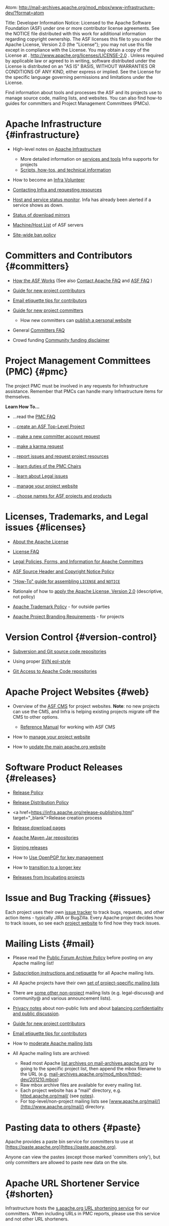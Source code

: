 Atom: http://mail-archives.apache.org/mod_mbox/www-infrastructure-dev/?format=atom

Title: Developer Information
Notice:    Licensed to the Apache Software Foundation (ASF) under one
           or more contributor license agreements.  See the NOTICE file
           distributed with this work for additional information
           regarding copyright ownership.  The ASF licenses this file
           to you under the Apache License, Version 2.0 (the
           "License"); you may not use this file except in compliance
           with the License.  You may obtain a copy of the License at
           .
             http://www.apache.org/licenses/LICENSE-2.0
           .
           Unless required by applicable law or agreed to in writing,
           software distributed under the License is distributed on an
           "AS IS" BASIS, WITHOUT WARRANTIES OR CONDITIONS OF ANY
           KIND, either express or implied.  See the License for the
           specific language governing permissions and limitations
           under the License.

Find information about tools and processes the ASF and its projects use to manage source code, mailing lists, and websites. You can also find how-to guides for committers and Project Management Committees (PMCs).


# Apache Infrastructure  {#infrastructure}

- High-level notes on [Apache Infrastructure](infrastructure.html)

    - More detailed information on <a href="https://infra.apache.org/" target="_blank">services and tools</a> Infra supports for projects
    - <a href="https://cwiki.apache.org/confluence/display/INFRA/Index" target="_blank">Scripts, how-tos, and technical information</a>

- How to become an <a href="https://infra.apache.org/infra-volunteer.html" target="_blank">Infra Volunteer</a>

- <a href="https://infra.apache.org/contact.html" target="_blank">Contacting Infra and requesting resources</a>

- <a href="https://status.apache.org/" target="_blank">Host and service status monitor</a>. Infa has already been alerted if a service shows as
  down.

- <a href="https://apache.org/mirrors/" target="_blank">Status of download mirrors</a>

- [Machine/Host List](machines.html) of ASF servers

- <a href="https://infra.apache.org/infra-ban.html" target="_blank">Site-wide ban policy</a>

# Committers and Contributors  {#committers}

-  [How the ASF Works](../foundation/how-it-works.html) (See also [Contact
Apache FAQ](../foundation/preFAQ.html) and [ASF
FAQ](../foundation/faq.html) )

-  [Guide for new project contributors](contributors.html)

-  [Email etiquette tips for contributors](contrib-email-tips.html) 

-  [Guide for new project committers](new-committers-guide.html) 

    -  How new committers can [publish a personal website](new-committers-guide.html#personal-web-space) 

-  General [Committers FAQ](committers.html) 

-  Crowd funding [Community funding disclaimer](http://community.apache.org/committers/funding-disclaimer.html)

# Project Management Committees (PMC)  {#pmc}

The project PMC must be involved in any requests for Infrastructure assistance. Remember that PMCs can handle many
Infrastructure items for themselves.  

**Learn How To...**

-  ...read the [PMC FAQ](pmc.html) 

-  ...[create an ASF Top-Level Project](project-creation.html) 

-  ...[make a new committer account request](pmc.html#newcommitter) 

-  ...[make a karma request](pmc.html#karma) 

-  ...[report issues and request project
resources](infra-contact)

-  ...[learn duties of the PMC Chairs](pmc.html#chair) 

-  ...[learn about Legal issues](#licenses) 

-  ...<a href="https://infra.apache.org/project-site.html" target="_blank">manage your project website</a>

-  ...[choose names for ASF projects and products](project-names.html) 

# Licenses, Trademarks, and Legal issues  {#licenses}

-  [About the Apache License](../licenses/) 

-  [License FAQ](../foundation/license-FAQ.html) 

-  [Legal Policies, Forms, and Information for Apache
Committers](../legal/#dev-links) 

-  [ASF Source Header and Copyright Notice
Policy](../legal/src-headers.html) 

-  ["How-To" guide for assembling `LICENSE` and `NOTICE`](licensing-howto.html) 

-  Rationale of how to [apply the Apache License, Version 2.0](apply-license.html) 
(descriptive, not policy)

-  [Apache Trademark Policy](../foundation/marks/) - for outside parties

-  [Apache Project Branding Requirements](../foundation/marks/pmcs) - for projects

# Version Control  {#version-control}

- <a href="https://infra.apache.org/version-control.html" target="_blank">Subversion and Git source code repositories</a>

- Using proper [SVN eol-style](svn-eol-style.txt)

- <a href="https://infra.apache.org/git.html" target="_blank">Git Access to Apache Code repositories</a>

# Apache Project Websites  {#web}

- Overview of the [ASF CMS](cms.html) for project websites. **Note**: no new projects can use the CMS, and Infra is helping existing projects migrate off the CMS to other options.

    - [Reference Manual](cmsref.html) for working with ASF CMS

- How to <a href="https://infra.apache.org/project-site.html" target="_blank">manage your project website</a> 

- How to [update the main apache.org website](infra-site.html)

# Software Product Releases  {#releases}

-  [Release Policy](/legal/release-policy.html) 

-  <a href="https://infra.apache.org/release-distribution.html" target="_blank">Release Distribution Policy</a> 

-  <a href=https://infra.apache.org/release-publishing.html" target="_blank">Release creation process</a> 

-  <a href="https://infra.apache.org/release-download-pages.html" target="_blank">Release download pages</a> 

-  <a href="https://infra.apache.org/repository-faq.html" target="_blank">Apache Maven Jar repositories</a>

-  <a href="https://infra.apache.org/release-signing.html" target="_blank">Signing releases</a>

-  How to <a href="https://infra.apache.org/openpgp.html" target="_blank">Use OpenPGP for key management</a> 

-  How to <a href="https://infra.apache.org/key-transition.html" target="_blank">transition to a longer key</a>


-  [Releases from Incubating
projects](http://incubator.apache.org/incubation/Incubation_Policy.html#Releases) 

# Issue and Bug Tracking  {#issues}

Each project uses their own [issue tracker](http://issues.apache.org/) to 
track bugs, requests, and other action items - typically JIRA or BugZilla.
Every Apache project decides how to track issues, so see each [project
website](http://projects.apache.org/indexes/quick.html) to find how 
they track issues.

# Mailing Lists  {#mail}

- Please read the [Public Forum Archive Policy](/foundation/public-archives.html) before posting on any Apache mailing list!

- [Subscription instructions and netiquette](/foundation/mailinglists.html) for all Apache mailing lists.

- All Apache projects have their own [set of project-specific mailing lists](http://projects.apache.org/indexes/quick.html) 

- There are [some other non-project](/foundation/mailinglists.html) mailing lists
(e.g. legal-discuss@ and community@ and various announcement lists).

-  [Privacy notes](/foundation/mailinglists.html) about non-public lists
and about [balancing confidentiality and public
discussion](/foundation/how-it-works.html#confidential).

-  [Guide for new project contributors](contributors)

-  [Email etiquette tips for contributors](contrib-email-tips) 

-  How to [moderate Apache mailing lists](committers.html#mail-moderate) 

-  All Apache mailing lists are archived:
    - Read most Apache [list archives on mail-archives.apache.org](http://mail-archives.apache.org/mod_mbox/) by going to the specific project list, then append the mbox filename to the URL (e.g. [mail-archives.apache.org/mod_mbox/httpd-dev/201210.mbox](mail-archives.apache.org/mod_mbox/httpd-dev/201210.mbox))
    - Raw mbox archive files are available for every mailing list.
    - Each project website has a "mail" directory, e.g. [httpd.apache.org/mail/](http://httpd.apache.org/mail/)
(see [notes](/dev/project-site.html#mail)).
    - For top-level/non-project mailing lists see [www.apache.org/mail/](http://www.apache.org/mail/) directory.

# Pasting data to others  {#paste}

Apache provides a paste bin service for committers to use at [https://paste.apache.org](https://paste.apache.org).

Anyone can view the pastes (except those marked 'committers only'), but only committers are allowed to paste new data on the site.

# Apache URL Shortener Service  {#shorten}

Infrastructure hosts the [s.apache.org URL shortening service](https://s.apache.org/) 
for our committers.  When including URLs in PMC reports, please use this service and 
not other URL shorteners.
